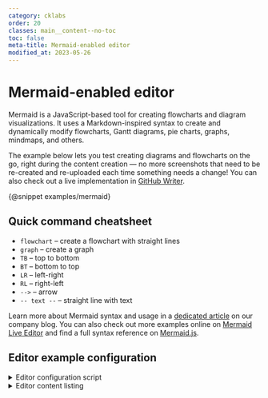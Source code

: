 ```yaml
---
category: cklabs
order: 20
classes: main__content--no-toc
toc: false
meta-title: Mermaid-enabled editor
modified_at: 2023-05-26
---
```


# Mermaid-enabled editor

Mermaid is a JavaScript-based tool for creating flowcharts and diagram visualizations. It uses a Markdown-inspired syntax to create and dynamically modify flowcharts, Gantt diagrams, pie charts, graphs, mindmaps, and others. 

The example below lets you test creating diagrams and flowcharts on the go, right during the content creation &mdash; no more screenshots that need to be re-created and re-uploaded each time something needs a change! You can also check out a live implementation in [GitHub Writer](https://ckeditor.com/blog/github-writer-now-available-with-mermaid-support/).

{@snippet examples/mermaid}

## Quick command cheatsheet<!-- consider whether we need this, or just the article link -->

* `flowchart` &ndash; create a flowchart with straight lines
* `graph` &ndash; create a graph
* `TB` &ndash; top to bottom
* `BT` &ndash; bottom to top
* `LR` &ndash; left-right
* `RL` &ndash; right-left
* `-->` &ndash; arrow
* `-- text --` &ndash; straight line with text

Learn more about Mermaid syntax and usage in a [dedicated article](https://ckeditor.com/blog/basic-overview-of-creating-flowcharts-using-mermaid/) on our company blog. You can also check out more examples online on [Mermaid Live Editor](https://mermaid.live/) and find a full syntax reference on [Mermaid.js](https://mermaid.js.org/intro/).


## Editor example configuration

<details>
<summary>Editor configuration script</summary>
<!-- Let's consider removing parts of this -->

```js
import ClassicEditor from '@ckeditor/ckeditor5-build-classic';

import { CodeBlock } from '@ckeditor/ckeditor5-code-block';
import { Code } from '@ckeditor/ckeditor5-basic-styles';
import { CKBox } from '@ckeditor/ckeditor5-ckbox';
import { PictureEditing, ImageResize, AutoImage } from '@ckeditor/ckeditor5-image';
import { LinkImage } from '@ckeditor/ckeditor5-link';
import { CKEditorInspector } from '@ckeditor/ckeditor5-inspector';

import Mermaid from '@ckeditor/ckeditor5-mermaid/src/mermaid';

ClassicEditor
	.create( document.querySelector( '#mermaid' ), {
		plugins: ClassicEditor.builtinPlugins.concat( [
			Mermaid
		] ),
		toolbar: {
			items: [
				'undo', 'redo', '|', 'heading',
				'|', 'bold', 'italic',
				'|', 'link', 'uploadImage', 'insertTable', 'blockQuote', 'mediaEmbed', 'mermaid',
				'|', 'bulletedList', 'numberedList', 'todolist', 'outdent', 'indent'
			]
		},
		ui: {
			viewportOffset: {
				top: window.getViewportTopOffsetConfig()
			}
		},
	} )
	.then( editor => {
		window.editor = editor;
		CKEditorInspector.attach( editor );
		window.console.log( 'CKEditor 5 is ready.', editor );
	} )
	.catch( err => {
		console.error( err.stack );
	} );
```

</details>

<details>
<summary>Editor content listing</summary>

```html
<div id="mermaid">

	<p>Sample editor data</p>
	<pre spellcheck="false"><code class="language-mermaid">
		Sample mermaid code goes here.
	</code></pre>

</div>
```

</details>
